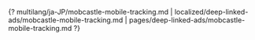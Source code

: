 {? multilang/ja-JP/mobcastle-mobile-tracking.md | localized/deep-linked-ads/mobcastle-mobile-tracking.md | pages/deep-linked-ads/mobcastle-mobile-tracking.md ?}
